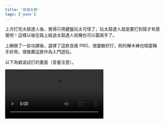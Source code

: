 ```yaml
---
title: '良值太鼓'
tags: ['game']
---
```

上次打完太鼓達人後，覺得只用鍵盤玩太可惜了，玩太鼓達人就是要打到鼓才有感覺吧！這樣以後在路上經過太鼓達人街機也可以露兩手了。

上網做了一些功課後，選擇了這款良值 PRO，很靈敏好打，附的櫸木棒也相當稱手好用，很推薦這款作為入門遊玩。

以下為蝦波試打的畫面（音量注意）。

<video controls width="320">
    <source src="/video/010.mp4" type="video/mp4" />

    抱歉，您的瀏覽器不支援內嵌影片。
</video>





